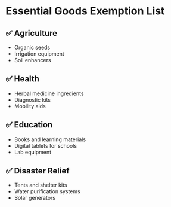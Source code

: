 # Essential Goods Exemption List

## ✅ Agriculture
- Organic seeds  
- Irrigation equipment  
- Soil enhancers

## ✅ Health
- Herbal medicine ingredients  
- Diagnostic kits  
- Mobility aids

## ✅ Education
- Books and learning materials  
- Digital tablets for schools  
- Lab equipment

## ✅ Disaster Relief
- Tents and shelter kits  
- Water purification systems  
- Solar generators
